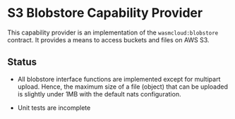 # S3 Blobstore Capability Provider
This capability provider is an implementation of the `wasmcloud:blobstore` contract. 
It provides a means to access buckets and files on AWS S3.

## Status

- All blobstore interface functions are implemented except for multipart upload. Hence, the maximum size of a file (object) that can be uploaded is slightly under 1MB with the default nats configuration.

- Unit tests are incomplete